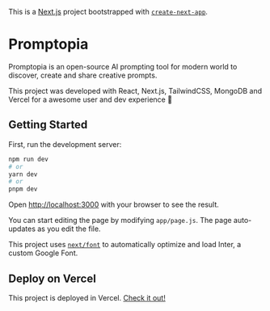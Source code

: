 This is a [Next.js](https://nextjs.org/) project bootstrapped with [`create-next-app`](https://github.com/vercel/next.js/tree/canary/packages/create-next-app).
# Promptopia
Promptopia is an open-source AI prompting tool for modern world to discover, create and share creative prompts.

This project was developed with React, Next.js, TailwindCSS, MongoDB and Vercel for a awesome user and dev experience 🚀
## Getting Started

First, run the development server:

```bash
npm run dev
# or
yarn dev
# or
pnpm dev
```

Open [http://localhost:3000](http://localhost:3000) with your browser to see the result.

You can start editing the page by modifying `app/page.js`. The page auto-updates as you edit the file.

This project uses [`next/font`](https://nextjs.org/docs/basic-features/font-optimization) to automatically optimize and load Inter, a custom Google Font.

## Deploy on Vercel

This project is deployed in Vercel. [Check it out!](https://promptopiaai.vercel.app/)
